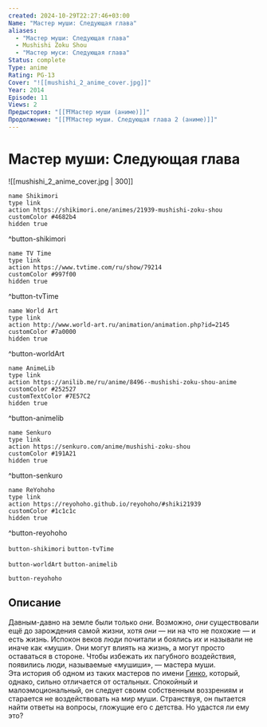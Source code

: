 ```yaml
---
created: 2024-10-29T22:27:46+03:00
Name: "Мастер муши: Следующая глава"
aliases:
  - "Мастер муши: Следующая глава"
  - Mushishi Zoku Shou
  - "Мастер муси: Следующая глава"
Status: complete
Type: anime
Rating: PG-13
Cover: "![[mushishi_2_anime_cover.jpg]]"
Year: 2014
Episode: 11
Views: 2
Предыстория: "[[⛩️Мастер муши (аниме)]]"
Продолжение: "[[⛩️Мастер муши. Следующая глава 2 (аниме)]]"
---
```


# Мастер муши: Следующая глава

![[mushishi_2_anime_cover.jpg | 300]]

```button
name Shikimori
type link
action https://shikimori.one/animes/21939-mushishi-zoku-shou
customColor #4682b4
hidden true
```
^button-shikimori

```button
name TV Time
type link
action https://www.tvtime.com/ru/show/79214
customColor #997f00
hidden true
```
^button-tvTime

```button
name World Art
type link
action http://www.world-art.ru/animation/animation.php?id=2145
customColor #7a0000
hidden true
```
^button-worldArt

```button
name AnimeLib
type link
action https://anilib.me/ru/anime/8496--mushishi-zoku-shou-anime
customColor #252527
customTextColor #7E57C2
hidden true
```
^button-animelib

```button
name Senkuro
type link
action https://senkuro.com/anime/mushishi-zoku-shou
customColor #191A21
hidden true
```
^button-senkuro

```button
name ReYohoho
type link
action https://reyohoho.github.io/reyohoho/#shiki21939
customColor #1c1c1c
hidden true
```
^button-reyohoho



`button-shikimori` `button-tvTime`

`button-worldArt` `button-animelib`

`button-reyohoho`

## Описание

Давным-давно на земле были только _они_. Возможно, _они_ существовали ещё до зарождения самой жизни, хотя _они_ — ни на что не похожие — и есть жизнь. Испокон веков люди почитали и боялись _их_ и называли не иначе как «муши». Они могут влиять на жизнь, а могут просто оставаться в стороне. Чтобы избежать их пагубного воздействия, появились люди, называемые «мушиши», — мастера муши.  
Эта история об одном из таких мастеров по имени [Гинко](https://shikimori.one/characters/425-ginko), который, однако, сильно отличается от остальных. Спокойный и малоэмоциональный, он следует своим собственным воззрениям и старается не воздействовать на мир муши. Странствуя, он пытается найти ответы на вопросы, гложущие его с детства. Но удастся ли ему это?
